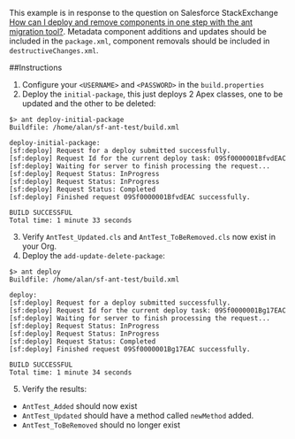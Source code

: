 This example is in response to the question on Salesforce StackExchange [How can I deploy and remove components in one step with the ant migration tool?](http://salesforce.stackexchange.com/questions/40398/how-can-i-deploy-and-remove-components-in-one-step-with-the-ant-migration-tool). Metadata component additions and updates should be included in the `package.xml`, component removals should be included in `destructiveChanges.xml`.

##Instructions
1. Configure your `<USERNAME>` and `<PASSWORD>` in the `build.properties`
2. Deploy the `initial-package`, this just deploys 2 Apex classes, one to be updated and the other to be deleted:
  ```
  $> ant deploy-initial-package
  Buildfile: /home/alan/sf-ant-test/build.xml
  
  deploy-initial-package:
  [sf:deploy] Request for a deploy submitted successfully.
  [sf:deploy] Request Id for the current deploy task: 09Sf0000001BfvdEAC
  [sf:deploy] Waiting for server to finish processing the request...
  [sf:deploy] Request Status: InProgress
  [sf:deploy] Request Status: InProgress
  [sf:deploy] Request Status: Completed
  [sf:deploy] Finished request 09Sf0000001BfvdEAC successfully.

  BUILD SUCCESSFUL
  Total time: 1 minute 33 seconds
  ```
3. Verify `AntTest_Updated.cls` and `AntTest_ToBeRemoved.cls` now exist in your Org.
4. Deploy the `add-update-delete-package`:
  ```
  $> ant deploy
  Buildfile: /home/alan/sf-ant-test/build.xml

  deploy:
  [sf:deploy] Request for a deploy submitted successfully.
  [sf:deploy] Request Id for the current deploy task: 09Sf0000001Bg17EAC
  [sf:deploy] Waiting for server to finish processing the request...
  [sf:deploy] Request Status: InProgress
  [sf:deploy] Request Status: InProgress
  [sf:deploy] Request Status: Completed
  [sf:deploy] Finished request 09Sf0000001Bg17EAC successfully.

  BUILD SUCCESSFUL
  Total time: 1 minute 34 seconds
  ```
5. Verify the results:
  - `AntTest_Added` should now exist
  - `AntTest_Updated` should have a method called `newMethod` added.
  - `AntTest_ToBeRemoved` should no longer exist
